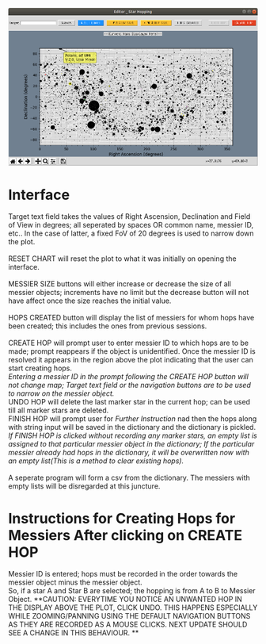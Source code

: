 
![ScreenShot](Images/ss_editor.png)

# Interface

Target text field takes the values of Right Ascension, Declination and Field of View in degrees; all seperated by spaces OR common name, messier ID, etc.. In the case of latter, a fixed FoV of 20 degrees is used to narrow down the plot.
<br /><br />
RESET CHART will reset the plot to what it was initially on opening the interface.
<br /><br />
MESSIER SIZE buttons will either increase or decrease the size of all messier objects; increments have no limit but the decrease button will not have affect once the size reaches the initial value.
<br /><br />
HOPS CREATED button will display the list of messiers for whom hops have been created; this includes the ones from previous sessions.
<br /><br />
CREATE HOP will prompt user to enter messier ID to which hops are to be made; prompt reappears if the object is unidentified. Once the messier ID is resolved it appears in the region above the plot indicating that the user can start creating hops.
<br />*Entering a messier ID in the prompt following the CREATE HOP button will not change map; Target text field or the navigation buttons are to be used to narrow on the messier object.*
<br />UNDO HOP will delete the last marker star in the current hop; can be used till all marker stars are deleted.
<br />FINISH HOP will prompt user for *Further Instruction* nad then the hops along with string input will be saved in the dictionary and the dictionary is pickled.
<br />*If FINISH HOP is clicked without recording any marker stars, an empty list is assigned to that particular messier object in the dictionary; If the particular messier already had hops in the dictionary, it will be overwritten now with an empty list(This is a method to clear existing hops).*
<br />
<br />A seperate program will form a csv from the dictionary. The messiers with empty lists will be disregarded at this juncture.

# Instructions for Creating Hops for Messiers After clicking on CREATE HOP
Messier ID is entered; hops must be recorded in the order towards the messier object minus the messier object.
<br />So, if a star A and Star B are selected; the hopping is from A to B to Messier Object.
**CAUTION: EVERYTIME YOU NOTICE AN UNWANTED HOP IN THE DISPLAY ABOVE THE PLOT, CLICK UNDO. THIS HAPPENS ESPECIALLY  WHILE ZOOMING/PANNING USING THE DEFAULT NAVIGATION BUTTONS AS THEY ARE RECORDED AS A MOUSE CLICKS.
NEXT UPDATE SHOULD SEE A CHANGE IN THIS BEHAVIOUR.
**
